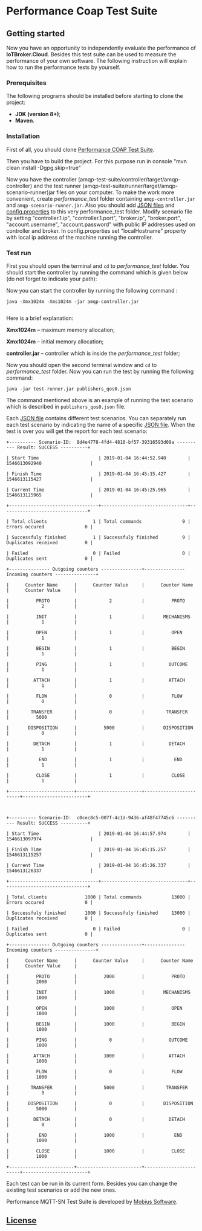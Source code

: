# Performance Сoap Test Suite

## Getting started

Now you have an opportunity to independently evaluate the performance of **IoTBroker.Cloud**. 
Besides this test suite can be used to measure the performance of your own software. The following instruction will 
explain how to run the performance tests by yourself.

### Prerequisites

The following programs should be installed before starting to clone the project:

* **JDK (version 8+)**;
* **Maven**.

### Installation

First of all, you should clone [Performance COAP Test Suite](https://github.com/mobius-software-ltd/amqp-test-suite).

Then you have to build the project. For this purpose run in console "mvn clean install -Dgpg.skip=true" 

Now you have the controller (amqp-test-suite/controller/target/amqp-controller) and the test runner 
(amqp-test-suite/runner/target/amqp-scenario-runner)jar files on your computer.
To make the work more convenient, create _performance_test_ folder containing
`amqp-controller.jar` and `amqp-scenario-runner.jar`.
Also you should add [JSON files](https://github.com/mobius-software-ltd/amqp-test-suite/tree/master/runner/src/test/resources/json) and [config.properties](https://github.com/mobius-software-ltd/coap-test-suite/controller/src/main/resources/config.properties) to this very performance_test folder. 
Modify scenario file by setting "controller.1.ip", "controller.1.port", "broker.ip", "broker.port", "account.username", 
"account.password" with public IP addresses used on controller and broker.
In config.properties set "localHostname" property with local ip address of the machine running the controller.

### Test run

First you should open the terminal and `cd` to _performance_test_ folder. You should start the controller by running
the command which is given below (do not forget to indicate your path):
 

Now you can start the controller by running the following command :

```
java -Xmx1024m -Xms1024m -jar amqp-controller.jar
 
```
Here is a brief explanation:

**Xmx1024m** – maximum memory allocation;

**Xmx1024m** – initial memory allocation;

**controller.jar** – controller which is inside the _performance_test_ folder;


Now you should open the second terminal window and `cd` to _performance_test_ folder. 
Now you can run the test by running the following command:
```
java -jar test-runner.jar publishers_qos0.json
```
The command mentioned above is an example of running the test scenario which is described in `publishers_qos0.json` file.

Each [JSON file](https://github.com/mobius-software-ltd/amqp-test-suite/tree/master/runner/src/test/resources/json) contains different test scenarios. You can separately run each test scenario by indicating the name of a specific [JSON file](https://github.com/mobius-software-ltd/coap-test-suite/tree/master/runner/src/test/resources/json). When the test is over you will get the report for each test scenario:
```
+---------- Scenario-ID:  8d4e4778-4fd4-4810-bf57-39316593d09a ---------- Result: SUCCESS ----------+ 

| Start Time                      | 2019-01-04 16:44:52.940        | 1546613092940                  | 

| Finish Time                     | 2019-01-04 16:45:15.427        | 1546613115427                  | 

| Current Time                    | 2019-01-04 16:45:25.965        | 1546613125965                  | 

+---------------------------------+--------------------------------+--------------------------------+ 

| Total clients                 1 | Total commands               9 | Errors occured               0 | 

| Successfuly finished          1 | Successfuly finished         9 | Duplicates received          0 | 

| Failed                        0 | Failed                       0 | Duplicates sent              0 | 

+--------------- Outgoing counters ---------------+--------------- Incoming counters ---------------+ 

|      Counter Name      |      Counter Value     |      Counter Name      |      Counter Value     | 

|          PROTO         |            2           |          PROTO         |            2           | 

|          INIT          |            1           |       MECHANISMS       |            1           | 

|          OPEN          |            1           |          OPEN          |            1           | 

|          BEGIN         |            1           |          BEGIN         |            1           | 

|          PING          |            1           |         OUTCOME        |            1           | 

|         ATTACH         |            1           |         ATTACH         |            1           | 

|          FLOW          |            0           |          FLOW          |            0           | 

|        TRANSFER        |            0           |        TRANSFER        |          5000          | 

|       DISPOSITION      |          5000          |       DISPOSITION      |            0           | 

|         DETACH         |            1           |         DETACH         |            1           | 

|           END          |            1           |           END          |            1           | 

|          CLOSE         |            1           |          CLOSE         |            1           | 

+------------------------+------------------------+------------------------+------------------------+ 

  

+---------- Scenario-ID:  c0cec8c5-007f-4c1d-9436-af48f47745c6 ---------- Result: SUCCESS ----------+ 

| Start Time                      | 2019-01-04 16:44:57.974        | 1546613097974                  | 

| Finish Time                     | 2019-01-04 16:45:15.257        | 1546613115257                  | 

| Current Time                    | 2019-01-04 16:45:26.337        | 1546613126337                  | 

+---------------------------------+--------------------------------+--------------------------------+ 

| Total clients              1000 | Total commands           13000 | Errors occured               0 | 

| Successfuly finished       1000 | Successfuly finished     13000 | Duplicates received          0 | 

| Failed                        0 | Failed                       0 | Duplicates sent              0 | 

+--------------- Outgoing counters ---------------+--------------- Incoming counters ---------------+ 

|      Counter Name      |      Counter Value     |      Counter Name      |      Counter Value     | 

|          PROTO         |          2000          |          PROTO         |          2000          | 

|          INIT          |          1000          |       MECHANISMS       |          1000          | 

|          OPEN          |          1000          |          OPEN          |          1000          | 

|          BEGIN         |          1000          |          BEGIN         |          1000          | 

|          PING          |            0           |         OUTCOME        |          1000          | 

|         ATTACH         |          1000          |         ATTACH         |          1000          | 

|          FLOW          |            0           |          FLOW          |          1000          | 

|        TRANSFER        |          5000          |        TRANSFER        |            0           | 

|       DISPOSITION      |            0           |       DISPOSITION      |          5000          | 

|         DETACH         |            0           |         DETACH         |            0           | 

|           END          |          1000          |           END          |          1000          | 

|          CLOSE         |          1000          |          CLOSE         |          1000          | 

+------------------------+------------------------+------------------------+------------------------+
```
Each test can be run in its current form.
Besides you can change the existing test scenarios or add the new ones.

Performance MQTT-SN Test Suite is developed by [Mobius Software](http://mobius-software.com).

## [License](LICENSE.md)

